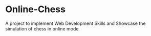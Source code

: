 # Online-Chess
A project to implement Web Development Skills and Showcase the simulation of chess in online mode
